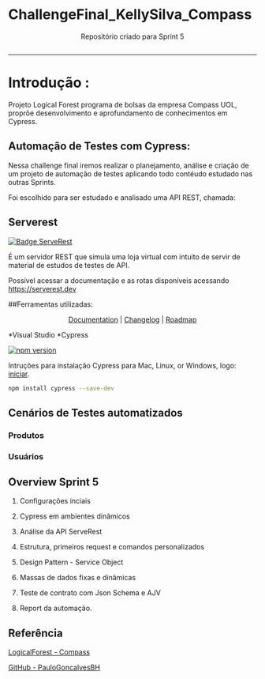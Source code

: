 # ChallengeFinal_KellySilva_Compass
<p align= "center">
Repositório criado para Sprint 5

<p align="center">
   <img src="" />
</p>
 
***
Introdução :
=================

Projeto Logical Forest programa de bolsas da empresa Compass UOL,  proprõe desenvolvimento e aprofundamento de conhecimentos em Cypress. 

  
  
## Automação de Testes com Cypress:

Nessa challenge final iremos realizar o planejamento, análise e criação de um projeto de automação de testes aplicando todo contéudo estudado nas outras Sprints.
  
  Foi escolhido para ser estudado e analisado uma API REST, chamada: 


 ## Serverest
 [![Badge ServeRest](https://img.shields.io/badge/API-ServeRest-green)](https://github.com/KellyPLSilva/ChallengeFinal_KellySilva_Compass)

É um servidor REST que simula uma loja virtual com intuito de servir de material de estudos de testes de API. 

Possível acessar a documentação e as rotas disponíveis acessando  https://serverest.dev 

##Ferramentas utilizadas:



<p align="center">
  <a href="https://on.cypress.io">Documentation</a> |
  <a href="https://on.cypress.io/changelog">Changelog</a> |
  <a href="https://on.cypress.io/roadmap">Roadmap</a>
</p>

*Visual Studio
*Cypress

[![npm version](https://badge.fury.io/js/cypress.svg)](https://badge.fury.io/js/cypress)

Intruções para instalação Cypress para Mac, Linux, or Windows, logo:    [iniciar](https://on.cypress.io/install).

```bash
npm install cypress --save-dev
```



## Cenários de Testes automatizados

### Produtos 

### Usuários 




## Overview Sprint 5


1. Configurações inciais

2. Cypress em ambientes dinâmicos

3. Análise da API ServeRest

4. Estrutura, primeiros request e comandos personalizados

5. Design Pattern - Service Object

6. Massas de dados fixas e dinâmicas

7. Teste de contrato com Json Schema e AJV

8. Report da automação.


## Referência


[LogicalForest - Compass](https://compasso.sharepoint.com/sites/qa/pb/logicalforest/SitePages/Sprint-5.aspx)

[GitHub - PauloGoncalvesBH ](https://github.com/ServeRest)